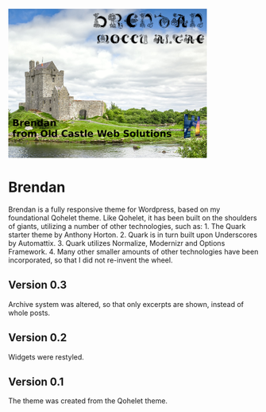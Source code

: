 ![brendan](./assets/brendan400.png)

# Brendan
Brendan is a fully responsive theme for Wordpress, based on my foundational Qohelet theme. Like Qohelet, it has been built on the shoulders of giants, utilizing a number of other technologies, such as: 1. The Quark starter theme by Anthony Horton. 2. Quark is in turn built upon Underscores by Automattix. 3. Quark utilizes Normalize, Modernizr and Options Framework. 4. Many other smaller amounts of other technologies have been incorporated, so that I did not re-invent the wheel.

## Version 0.3
Archive system was altered, so that only excerpts are shown, instead of whole posts.

## Version 0.2
Widgets were restyled.

## Version 0.1
The theme was created from the Qohelet theme.


